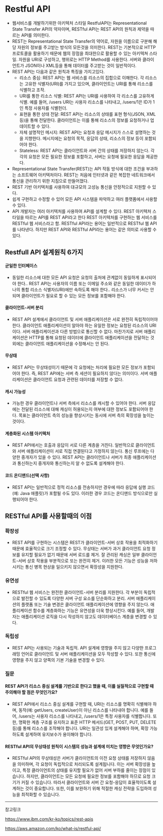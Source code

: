 # Restful API
- 웹서비스를 개발하기위한 아키텍처 스타일 RestfulAPI는 Representational State Transfer API의 약자이며, RESTful API는 REST API의 원칙과 제약을 따르는 API를 의미한다.
- REST는 Representational State Transfer의 약어로, 자원을 이름으로 구분해 해당 자원의 정보를 주고받는 방식의 모든것을 의미한다. REST는 기본적으로 HTTP 프로토콜을 활용하기 때문에 웹의 장점을 최대한으로 활용할 수 있는 아키텍쳐 스타일. 자원을 URI로 구성하고, 행위로는 HTTP Method를 사용한다. 서버와 클라이언트가 JSON이나 XML등을 통해 데이터를 주고받는 것이 일반적이다.
- REST API는 다음과 같은 원칙과 특징을 가지고있다.
    - 리소스 중심: REST API는 웹 서비스를 리소스의 집합으로 이해한다. 각 리소스는 고유한 식별자(URI)를 가지고 있으며, 클라이언트는 URI를 통해 리소스를 식별하고 조작.
    - URI를 통한 리소스 식별: REST API는 URI를 사용하여 각 리소스를 고유하게 식별. 예를 들어, /users URI는 사용자 리소스를 나타내고, /users/1은 ID가 1인 특정 사용자를 식별헌더.
    - 표현을 통한 상태 전달: REST API는 리소스의 상태를 표현 형식(JSON, XML 등)을 통해 전달한다. 클라이언트는 이를 통해 리소스의 정보를 요청하거나 업데이트할 수 있다.
    - 자체 설명적인 메시지: REST API는 요청과 응답 메시지가 스스로 설명하는 것을 지향한다. 메시지에는 요청의 목적, 응답의 상태, 리소스의 정보 등이 포함되어야 한다.
    - Stateless: REST API는 클라이언트와 서버 간의 상태를 저장하지 않는다. 각각의 요청은 모든 필요한 정보를 포함하고, 서버는 요청에 필요한 응답을 제공한다.
- Representational State Transfer(REST)는 API 작동 방식에 대한 조건을 부과하는 소프트웨어 아키텍처이다. REST는 처음에 인터넷과 같은 복잡한 네트워크에서 통신을 관리하기 위한 지침으로 만들어졌다. 
- REST 기반 아키텍처를 사용하여 대규모의 고성능 통신을 안정적으로 지원할 수 있다. 
- 쉽게 구현하고 수정할 수 있어 모든 API 시스템을 파악하고 여러 플랫폼에서 사용할 수 있다.
- API 개발자는 여러 아키텍처를 사용하여 API를 설계할 수 있다. REST 아키텍처 스타일을 따르는 API를 REST API라고 한다 REST 아키텍처를 구현하는 웹 서비스를 RESTful 웹 서비스라고 함. RESTful API라는 용어는 일반적으로 RESTful 웹 API를 나타낸다. 하지만 REST API와 RESTful API라는 용어는 같은 의미로 사용할 수 있다.

## Restfull API 설계원칙 6가지 
#### 균일한 인터페이스
- 동일한 리소스에 대한 모든 API 요청은 요청의 출처에 관계없이 동일하게 표시되어야 한다.. REST API는 사용자의 이름 또는 이메일 주소와 같은 동일한 데이터가 하나의 통합 리소스 식별자(URI)에만 속하도록 해야 한다.. 리소스가 너무 커서는 안 되며 클라이언트가 필요로 할 수 있는 모든 정보를 포함해야 한다.

#### 클라이언트-서버 분리
- REST API 설계에서 클라이언트 및 서버 애플리케이션은 서로 완전히 독립적이어야 한다. 클라이언트 애플리케이션이 알아야 하는 유일한 정보는 요청된 리소스의 URI이다. 서버 애플리케이션과 다른 방법으로 통신할 수 없다. 마찬가지로 서버 애플리케이션은 HTTP를 통해 요청된 데이터에 클라이언트 애플리케이션을 전달하는 것 외에는 클라이언트 애플리케이션을 수정해서는 안 된다.

#### 무상태
- REST API는 무상태성이기 때문에 각 요청에는 처리에 필요한 모든 정보가 포함되어야 한다. 즉, REST API에는 서버 측 세션이 필요하지 않다는 의미이다. 서버 애플리케이션은 클라이언트 요청과 관련된 데이터를 저장할 수 없다.

#### 캐시 가능성
- 가능한 경우 클라이언트나 서버 측에서 리소스를 캐시할 수 있어야 한다. 서버 응답에는 전달된 리소스에 대해 캐싱이 허용되는지 여부에 대한 정보도 포함되어야 한다. 목표는 클라이언트 측의 성능을 향상시키는 동시에 서버 측의 확장성을 높이는 것이다.

#### 계층화된 시스템 아키텍처
- REST API에서는 호출과 응답이 서로 다른 계층을 거친다. 일반적으로 클라이언트와 서버 애플리케이션이 서로 직접 연결된다고 가정하지 않는다. 통신 루프에는 다양한 중개자가 있을 수 있다. REST API는 클라이언트나 서버가 최종 애플리케이션과 통신하는지 중개자와 통신하는지 알 수 없도록 설계해야 한다.

#### 코드 온디맨드(선택 사항)
- REST API는 일반적으로 정적 리소스를 전송하지만 경우에 따라 응답에 실행 코드(예: Java 애플릿)가 포함될 수도 있다. 이러한 경우 코드는 온디맨드 방식으로만 실행되어야 한다. 

## RESTful API를 사용할때의 이점
### 확장성
- REST API를 구현하는 시스템은 REST가 클라이언트-서버 상호 작용을 최적화하기 때문에 효율적으로 크기 조정할 수 있다. 무상태는 서버가 과거 클라이언트 요청 정보를 유지할 필요가 없기 때문에 서버 로드를 제거. 잘 관리된 캐싱은 일부 클라이언트-서버 상호 작용을 부분적으로 또는 완전히 제거. 이러한 모든 기능은 성능을 저하시키는 통신 병목 현상을 일으키지 않으면서 확장성을 지원한다.
### 유연성
- RESTful 웹 서비스는 완전한 클라이언트-서버 분리를 지원한다. 각 부분이 독립적으로 발전할 수 있도록 다양한 서버 구성 요소를 단순화하고 분리. 서버 애플리케이션의 플랫폼 또는 기술 변경은 클라이언트 애플리케이션에 영향을 주지 않는다. 애플리케이션 함수를 계층화하는 기능은 유연성을 더욱 향상시킨다. 예를 들어, 개발자는 애플리케이션 로직을 다시 작성하지 않고도 데이터베이스 계층을 변경할 수 있다.
### 독립성
- REST API는 사용되는 기술과 독립적. API 설계에 영향을 주지 않고 다양한 프로그래밍 언어로 클라이언트 및 서버 애플리케이션을 모두 작성할 수 있다. 또한 통신에 영향을 주지 않고 양쪽의 기본 기술을 변경할 수 있다.

### 질문 
#### REST API가 리소스 중심 설계를 기반으로 한다고 했을 때, 이를 실질적으로 구현할 때 주의해야 할 점은 무엇인가요?
- REST API에서 리소스 중심 설계를 구현할 때, URI는 리소스를 명확히 식별해야 하며, 동작(예: getUsers, createUser)이 아닌 리소스를 나타내야 합니다. 예를 들어, /users는 사용자 리소스를 나타내고, /users/1은 특정 사용자를 식별합니다. 또한, 명확한 계층 구조를 유지하고 표준 HTTP 메서드(GET, POST, PUT, DELETE 등)를 통해 리소스를 조작해야 합니다. URI는 일관성 있게 설계해야 하며, 확장 가능하도록 설계하여 유지보수가 용이해야 합니다.

#### RESTful API의 무상태성 원칙이 시스템의 성능과 설계에 미치는 영향은 무엇인가요?
- RESTful API의 무상태성은 서버가 클라이언트의 이전 요청 상태를 저장하지 않음을 의미하며, 각 요청이 독립적으로 처리되도록 설계됩니다. 이는 서버 확장성을 높이고, 특정 클라이언트의 상태를 유지할 필요가 없어 서버 부하를 줄이는 장점이 있습니다. 하지만, 클라이언트는 모든 요청에 필요한 정보를 포함해야 하므로 요청 크기가 커질 수 있습니다. 따라서 클라이언트와 서버 간 요청-응답이 효율적이도록 설계하는 것이 중요합니다. 또한, 이를 보완하기 위해 적절한 캐싱 전략을 도입하여 성능을 최적화할 수 있습니다.


---
참고링크 

https://www.ibm.com/kr-ko/topics/rest-apis

https://aws.amazon.com/ko/what-is/restful-api/